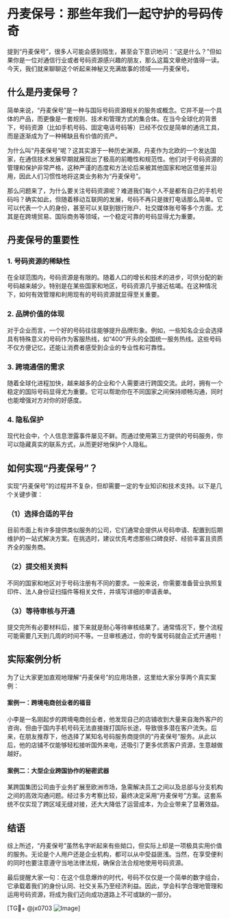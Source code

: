 # 丹麦保号：那些年我们一起守护的号码传奇

提到“丹麦保号”，很多人可能会感到陌生，甚至会下意识地问：“这是什么？”但如果你是一位对通信行业或者号码资源感兴趣的朋友，那么这篇文章绝对值得一读。今天，我们就来聊聊这个听起来神秘又充满故事的领域——丹麦保号。

## 什么是丹麦保号？

简单来说，“丹麦保号”是一种与国际号码资源相关的服务或概念。它并不是一个具体的产品，而更像是一套规则、技术和管理方式的集合体。在当今全球化的背景下，号码资源（比如手机号码、固定电话号码等）已经不仅仅是简单的通讯工具，而是逐渐成为了一种稀缺且有价值的资产。

为什么叫“丹麦保号”呢？这其实源于一种历史渊源。丹麦作为北欧的一个发达国家，在通信技术发展早期就展现出了极高的前瞻性和规范性。他们对于号码资源的管理和保护非常严格，这种严谨的态度和方法论后来被其他国家和地区借鉴并沿用，因此人们习惯性地将这类业务称为“丹麦保号”。

那么问题来了，为什么要关注号码资源呢？难道我们每个人不是都有自己的手机号码吗？确实如此，但随着移动互联网的发展，号码不再只是拨打电话那么简单。它可以代表一个人的身份，甚至可以关联到银行账户、社交媒体账号等多个方面。尤其是在跨境贸易、国际商务等领域，一个稳定可靠的号码显得尤为重要。

## 丹麦保号的重要性

### 1. **号码资源的稀缺性**
在全球范围内，号码资源是有限的。随着人口的增长和技术的进步，可供分配的新号码越来越少。特别是在某些国家和地区，号码资源几乎接近枯竭。在这种情况下，如何有效管理和利用现有的号码资源就显得至关重要。

### 2. **品牌价值的体现**
对于企业而言，一个好的号码往往能够提升品牌形象。例如，一些知名企业会选择具有特殊意义的号码作为客服热线，如“400”开头的全国统一服务热线。这些号码不仅方便记忆，还能让消费者感受到企业的专业性和可靠性。

### 3. **跨境通信的需求**
随着全球化进程加快，越来越多的企业和个人需要进行跨国交流。此时，拥有一个稳定的国际号码显得尤为重要。它可以帮助你在不同国家之间保持顺畅沟通，同时也能增强对方对你的好感度。

### 4. **隐私保护**
现代社会中，个人信息泄露事件屡见不鲜。而通过使用第三方提供的号码服务，你可以隐藏真实的联系方式，从而更好地保护个人隐私。

## 如何实现“丹麦保号”？

实现“丹麦保号”的过程并不复杂，但却需要一定的专业知识和技术支持。以下是几个关键步骤：

### （1）选择合适的平台
目前市面上有许多提供类似服务的公司，它们通常会提供从号码申请、配置到后期维护的一站式解决方案。在挑选时，建议优先考虑那些口碑良好、经验丰富且资质齐全的服务商。

### （2）提交相关资料
不同的国家和地区对于号码注册有不同的要求。一般来说，你需要准备营业执照复印件、法人身份证扫描件等相关文件，并填写详细的申请表单。

### （3）等待审核与开通
提交完所有必要材料后，接下来就是耐心等待审核结果了。通常情况下，整个流程可能需要几天到几周的时间不等。一旦审核通过，你的专属号码就会正式开通啦！

## 实际案例分析

为了让大家更加直观地理解“丹麦保号”的应用场景，这里给大家分享两个真实案例：

#### 案例一：跨境电商创业者的福音
小李是一名刚起步的跨境电商创业者，他发现自己的店铺收到大量来自海外客户的咨询，但由于国内手机号码无法直接拨打国际长途，导致很多潜在客户流失。后来，在朋友推荐下，他选择了某知名号码服务商提供的“丹麦保号”服务。从此以后，他的店铺不仅能够轻松接听国外来电，还吸引了更多优质客户资源，生意越做越好。

#### 案例二：大型企业跨国协作的秘密武器
某跨国集团公司由于业务扩展至欧洲市场，急需解决员工之间以及总部与分支机构之间的高效沟通问题。经过多方考察比较，最终决定采用“丹麦保号”方案。这套系统不仅实现了跨区域无缝对接，还大大降低了运营成本，为企业带来了显著效益。

## 结语

综上所述，“丹麦保号”虽然名字听起来有些拗口，但实际上却是一项极具实用价值的服务。无论是个人用户还是企业机构，都可以从中受益匪浅。当然，在享受便利的同时也要注意遵守当地法律法规，确保合法合规地使用号码资源。

最后提醒大家一句：在这个信息爆炸的时代，号码不仅仅是一个简单的数字组合，它承载着我们的身份认同、社交关系乃至经济利益。因此，学会科学合理地管理和运用号码资源，将成为我们迈向成功道路上不可或缺的一部分。

[TG💪+ @jx0703 ![Image](https://github.com/user-attachments/assets/dbca1d08-cadb-493c-b0ec-ad6f7a83f270)]